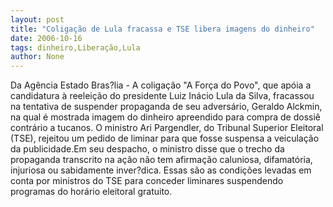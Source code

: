 ```yaml
---
layout: post
title: "Coligação de Lula fracassa e TSE libera imagens do dinheiro"
date: 2006-10-16
tags: dinheiro,Liberação,Lula
author: None
---
```

Da Agência Estado
Bras?lia - A coligação \"A Força do Povo\", que apóia a candidatura à reeleição do presidente Luiz Inácio Lula da Silva, fracassou na tentativa de suspender propaganda de seu adversário, Geraldo Alckmin, na qual é mostrada imagem do dinheiro apreendido para compra de dossiê contrário a tucanos. 
O ministro Ari Pargendler, do Tribunal Superior Eleitoral (TSE), rejeitou um pedido de liminar para que fosse suspensa a veiculação da publicidade.Em seu despacho, o ministro disse que o trecho da propaganda transcrito na ação não tem afirmação caluniosa, difamatória, injuriosa ou sabidamente inver?dica. 
Essas são as condições levadas em conta por ministros do TSE para conceder liminares suspendendo programas do horário eleitoral gratuito. 